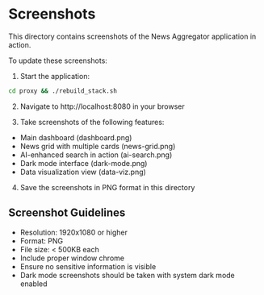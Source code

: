 # Screenshots

This directory contains screenshots of the News Aggregator application in action.

To update these screenshots:

1. Start the application:
```bash
cd proxy && ./rebuild_stack.sh
```

2. Navigate to http://localhost:8080 in your browser

3. Take screenshots of the following features:
- Main dashboard (dashboard.png)
- News grid with multiple cards (news-grid.png)
- AI-enhanced search in action (ai-search.png)
- Dark mode interface (dark-mode.png)
- Data visualization view (data-viz.png)

4. Save the screenshots in PNG format in this directory

## Screenshot Guidelines
- Resolution: 1920x1080 or higher
- Format: PNG
- File size: < 500KB each
- Include proper window chrome
- Ensure no sensitive information is visible
- Dark mode screenshots should be taken with system dark mode enabled

